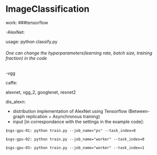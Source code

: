 # ImageClassification

work:
###tensorflow

-AlexNet:

usage: python classify.py

###### One can change the hyperparameters(learning rate, batch size, training fraction) in the code

-vgg

caffe:

alexnet, vgg_2, googlenet, resnet2



dis_alexn:

- distribution implementation of AlexNet using Tensorflow (Between-graph replication + Asynchronous training)
- input [in correspondance with the settings in the example code]:

```
$sgs-gpu-01: python train.py --job_name="ps" --task_index=0

$sgs-gpu-02: python train.py --job_name="worker" --task_index=0

$sgs-gpu-03: python train.py --job_name="worker" --task_index=1
```
